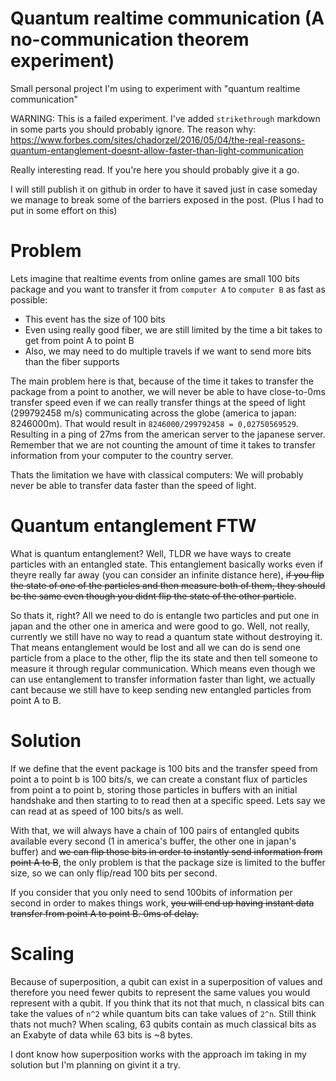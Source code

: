 # Quantum realtime communication (A no-communication theorem experiment)

Small personal project I'm using to experiment with "quantum realtime communication"

WARNING: This is a failed experiment. I've added `strikethrough` markdown in some parts you should probably ignore. The reason why: https://www.forbes.com/sites/chadorzel/2016/05/04/the-real-reasons-quantum-entanglement-doesnt-allow-faster-than-light-communication

Really interesting read. If you're here you should probably give it a go.

I will still publish it on github in order to have it saved just in case someday we manage to break some of the
barriers exposed in the post. (Plus I had to put in some effort on this)

# Problem

Lets imagine that realtime events from online games are small 100 bits package and you want to transfer it from `computer A` to `computer B` as fast as possible: 
- This event has the size of 100 bits
- Even using really good fiber, we are still limited by the time a bit takes to get from point A to point B
- Also, we may need to do multiple travels if we want to send more bits than the fiber supports

The main problem here is that, because of the time it takes to transfer the package from a point to another, we will never be able to 
have close-to-0ms transfer speed even if we can really transfer things at the speed of light (299792458 m/s) communicating across the globe (america to japan: 8246000m). That would result in `8246000/299792458 = 0,02750569529`. Resulting in a ping of 27ms from the american server to the japanese server. Remember that we are not counting the amount of time it takes to transfer information from your
computer to the country server.

Thats the limitation we have with classical computers: We will probably never be able to transfer data faster than the speed of light.

# Quantum entanglement FTW

What is quantum entanglement? Well, TLDR we have ways to create particles with an entangled state. This entanglement basically works even if theyre really far away (you can consider an infinite distance here), ~~if you flip the state of one of the particles and then measure both of them, they should be the same even though you didnt flip the state of the other particle~~.

So thats it, right? All we need to do is entangle two particles and put one in japan and the other one in america and were good to go.
Well, not really, currently we still have no way to read a quantum state without destroying it. That means entanglement would be lost and all we can do is send one particle from a place to the other, flip the its state and then tell someone to measure it through regular communication. Which means even though we can use entanglement to transfer information faster than light, we actually cant because we still have to keep sending new entangled particles from point A to B.

# Solution
If we define that the event package is 100 bits and the transfer speed from point a to point b is 100 bits/s, we can create a constant flux of particles from point a to point b, storing those particles in buffers with an initial handshake and then starting to to read then at a specific speed. Lets say we can read at as speed of 100 bits/s as well.

With that, we will always have a chain of 100 pairs of entangled qubits available every second (1 in america's buffer, the other one in japan's buffer) and ~~we can flip those bits in order to instantly send information from point A to B~~, the only problem is that the package size is limited to the buffer size, so we can only flip/read 100 bits per second.

If you consider that you only need to send 100bits of information per second in order to makes things work, ~~you will end up having instant data transfer from point A to point B. 0ms of delay.~~

# Scaling 
Because of superposition, a qubit can exist in a superposition of values and therefore you need fewer qubits to represent the same values you would represent with a qubit. If you think that its not that much, n classical bits can take the values of `n^2` while quantum bits can take values of `2^n`. Still think thats not much? When scaling, 63 qubits contain as much classical bits as an Exabyte of data while 63 bits is ~8 bytes.

I dont know how superposition works with the approach im taking in my solution but I'm planning on givint it a try.
